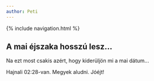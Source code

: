 ```yaml
---
author: Peti 
---
```

{% include navigation.html %}

## A mai éjszaka hosszú lesz...

Na ezt most csakis azért, hogy kiderüljön mi a mai dátum...

Hajnali 02:28-van. Megyek aludni. Jóéjt! 
